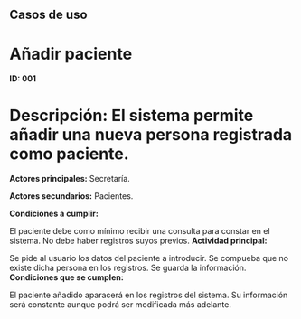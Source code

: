 ## Casos de uso
# Añadir paciente
**ID: 001**
# Descripción: El sistema permite añadir una nueva persona registrada como paciente.

**Actores principales:** Secretaría.

**Actores secundarios:** Pacientes.

 **Condiciones a cumplir:**

El paciente debe como mínimo recibir una consulta para constar en el sistema.
No debe haber registros suyos previos.
 **Actividad principal:**

Se pide al usuario los datos del paciente a introducir.
Se compueba que no existe dicha persona en los registros.
Se guarda la información.
 **Condiciones que se cumplen:**

El paciente añadido aparacerá en los registros del sistema.
Su información será constante aunque podrá ser modificada más adelante.
